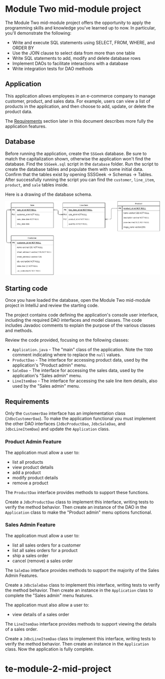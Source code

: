 # Module Two mid-module project

The Module Two mid-module project offers the opportunity to apply the programming skills and knowledge you've learned up to now. In particular, you'll demonstrate the following:

* Write and execute SQL statements using SELECT, FROM, WHERE, and ORDER BY
* Use the JOIN clause to select data from more than one table
* Write SQL statements to add, modify and delete database rows
* Implement DAOs to facilitate interactions with a database
* Write integration tests for DAO methods

## Application

This application allows employees in an e-commerce company to manage customer, product, and sales data. For example, users can view a list of products in the application, and then choose to add, update, or delete the product data.

The [Requirements](#requirements) section later in this document describes more fully the application features.


## Database

Before running the application, create the `SSGeek` database. Be sure to match the capitalization shown, otherwise the application won't find the database. Find the `SSGeek.sql` script in the `database` folder. Run the script to create the database tables and populate them with some initial data. Confirm that the tables exist by opening SSSGeek -> Schemas -> Tables. After successfully running the script you can find the `customer`, `line_item`, `product`, and `sale` tables inside.

Here is a drawing of the database schema. 

![Database ERD](./database/SSGeek_erd.drawio.png)


## Starting code

Once you have loaded the database, open the Module Two mid-module project in IntelliJ and review the starting code.

The project contains code defining the application's console user interface, including the required DAO interfaces and model classes. The code includes Javadoc comments to explain the purpose of the various classes and methods. 

Review the code provided, focusing on the following classes:

* `Application.java` - The "main" class of the application. Note the `TODO` comment indicating where to replace the `null` values.
* `ProductDao` - The interface for accessing product data, used by the application's "Product admin" menu.
* `SaleDao` - The interface for accessing the sales data, used by the application's "Sales admin" menu.
* `LineItemDao` - The interface for accessing the sale line item details, also used by the "Sales admin" menu.


## Requirements
 
 Only the `CustomerDao` interface has an implementation class (`JdbcCustomerDao`). To make the application functional you must implement the other DAO interfaces (`JdbcProductDao`, `JdbcSaleDao`, and `JdbcLineItemDao`) and update the `Application` class. 


### Product Admin Feature

The application must allow a user to:
* list all products
* view product details
* add a product
* modify product details
* remove a product

The `ProductDao` interface provides methods to support these functions. 

Create a `JdbcProductDao` class to implement this interface, writing tests to verify the method behavior. Then create an instance of the DAO in the `Application` class to make the "Product admin" menu options functional.


### Sales Admin Feature

The application must allow a user to:
* list all sales orders for a customer
* list all sales orders for a product
* ship a sales order
* cancel (remove) a sales order

The `SaleDao` interface provides methods to support the majority of the Sales Admin Features. 

Create a `JdbcSaleDao` class to implement this interface, writing tests to verify the method behavior. Then create an instance in the `Application` class to complete the "Sales admin" menu features.

The application must also allow a user to:
* view details of a sales order

The `LineItemDao` interface provides methods to support viewing the details of a sales order. 

Create a `JdbcLineItemDao` class to implement this interface, writing tests to verify the method behavior. Then create an instance in the `Application` class. Now the application is fully complete.
# te-module-2-mid-project
